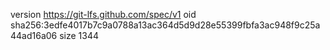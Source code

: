 version https://git-lfs.github.com/spec/v1
oid sha256:3edfe4017b7c9a0788a13ac364d5d9d28e55399fbfa3ac948f9c25a44ad16a06
size 1344
